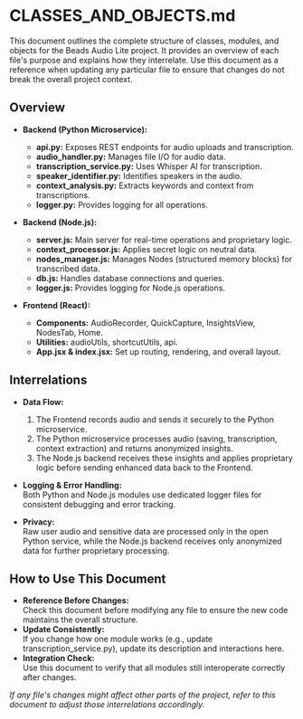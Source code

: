 # CLASSES_AND_OBJECTS.md

This document outlines the complete structure of classes, modules, and objects for the Beads Audio Lite project. It provides an overview of each file's purpose and explains how they interrelate. Use this document as a reference when updating any particular file to ensure that changes do not break the overall project context.

## Overview

- **Backend (Python Microservice):**
  - **api.py:** Exposes REST endpoints for audio uploads and transcription.
  - **audio_handler.py:** Manages file I/O for audio data.
  - **transcription_service.py:** Uses Whisper AI for transcription.
  - **speaker_identifier.py:** Identifies speakers in the audio.
  - **context_analysis.py:** Extracts keywords and context from transcriptions.
  - **logger.py:** Provides logging for all operations.
  
- **Backend (Node.js):**
  - **server.js:** Main server for real-time operations and proprietary logic.
  - **context_processor.js:** Applies secret logic on neutral data.
  - **nodes_manager.js:** Manages Nodes (structured memory blocks) for transcribed data.
  - **db.js:** Handles database connections and queries.
  - **logger.js:** Provides logging for Node.js operations.
  
- **Frontend (React):**
  - **Components:** AudioRecorder, QuickCapture, InsightsView, NodesTab, Home.
  - **Utilities:** audioUtils, shortcutUtils, api.
  - **App.jsx & index.jsx:** Set up routing, rendering, and overall layout.
  
## Interrelations

- **Data Flow:**  
  1. The Frontend records audio and sends it securely to the Python microservice.
  2. The Python microservice processes audio (saving, transcription, context extraction) and returns anonymized insights.
  3. The Node.js backend receives these insights and applies proprietary logic before sending enhanced data back to the Frontend.
  
- **Logging & Error Handling:**  
  Both Python and Node.js modules use dedicated logger files for consistent debugging and error tracking.

- **Privacy:**  
  Raw user audio and sensitive data are processed only in the open Python service, while the Node.js backend receives only anonymized data for further proprietary processing.

## How to Use This Document

- **Reference Before Changes:**  
  Check this document before modifying any file to ensure the new code maintains the overall structure.
- **Update Consistently:**  
  If you change how one module works (e.g., update transcription_service.py), update its description and interactions here.
- **Integration Check:**  
  Use this document to verify that all modules still interoperate correctly after changes.

*If any file's changes might affect other parts of the project, refer to this document to adjust those interrelations accordingly.*

